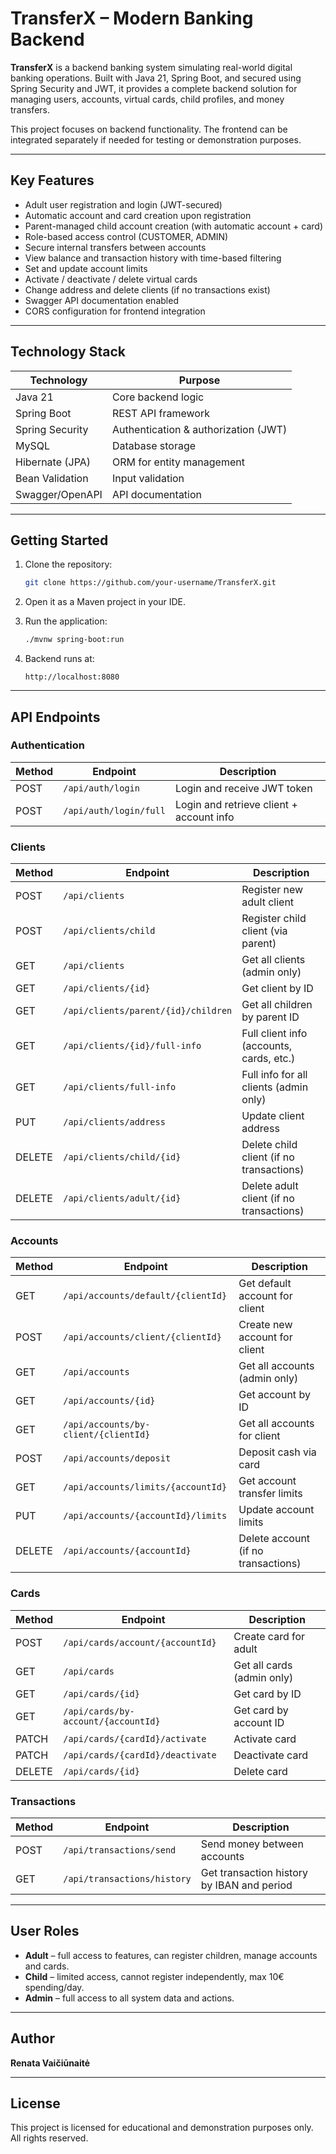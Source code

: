 # TransferX – Modern Banking Backend

**TransferX** is a backend banking system simulating real-world digital banking operations. Built with Java 21, Spring Boot, and secured using Spring Security and JWT, it provides a complete backend solution for managing users, accounts, virtual cards, child profiles, and money transfers.

This project focuses on backend functionality. The frontend can be integrated separately if needed for testing or demonstration purposes.

---

## Key Features

- Adult user registration and login (JWT-secured)
- Automatic account and card creation upon registration
- Parent-managed child account creation (with automatic account + card)
- Role-based access control (CUSTOMER, ADMIN)
- Secure internal transfers between accounts
- View balance and transaction history with time-based filtering
- Set and update account limits
- Activate / deactivate / delete virtual cards
- Change address and delete clients (if no transactions exist)
- Swagger API documentation enabled
- CORS configuration for frontend integration

---

## Technology Stack

| Technology        | Purpose                                  |
|-------------------|------------------------------------------|
| Java 21           | Core backend logic                       |
| Spring Boot       | REST API framework                       |
| Spring Security   | Authentication & authorization (JWT)     |
| MySQL             | Database storage                         |
| Hibernate (JPA)   | ORM for entity management                |
| Bean Validation   | Input validation                         |
| Swagger/OpenAPI   | API documentation                        |

---

## Getting Started

1. Clone the repository:
   ```bash
   git clone https://github.com/your-username/TransferX.git
   ```

2. Open it as a Maven project in your IDE.

3. Run the application:
   ```bash
   ./mvnw spring-boot:run
   ```

4. Backend runs at:
   ```
   http://localhost:8080
   ```

---

## API Endpoints

### Authentication
| Method | Endpoint                  | Description                       |
|--------|---------------------------|-----------------------------------|
| POST   | `/api/auth/login`         | Login and receive JWT token       |
| POST   | `/api/auth/login/full`    | Login and retrieve client + account info |

### Clients
| Method | Endpoint                              | Description                                  |
|--------|---------------------------------------|----------------------------------------------|
| POST   | `/api/clients`                        | Register new adult client                    |
| POST   | `/api/clients/child`                  | Register child client (via parent)           |
| GET    | `/api/clients`                        | Get all clients (admin only)                 |
| GET    | `/api/clients/{id}`                   | Get client by ID                             |
| GET    | `/api/clients/parent/{id}/children`   | Get all children by parent ID                |
| GET    | `/api/clients/{id}/full-info`         | Full client info (accounts, cards, etc.)     |
| GET    | `/api/clients/full-info`              | Full info for all clients (admin only)       |
| PUT    | `/api/clients/address`                | Update client address                        |
| DELETE | `/api/clients/child/{id}`             | Delete child client (if no transactions)     |
| DELETE | `/api/clients/adult/{id}`             | Delete adult client (if no transactions)     |

### Accounts
| Method | Endpoint                                   | Description                               |
|--------|--------------------------------------------|-------------------------------------------|
| GET    | `/api/accounts/default/{clientId}`         | Get default account for client            |
| POST   | `/api/accounts/client/{clientId}`          | Create new account for client             |
| GET    | `/api/accounts`                            | Get all accounts (admin only)             |
| GET    | `/api/accounts/{id}`                       | Get account by ID                         |
| GET    | `/api/accounts/by-client/{clientId}`       | Get all accounts for client               |
| POST   | `/api/accounts/deposit`                    | Deposit cash via card                     |
| GET    | `/api/accounts/limits/{accountId}`         | Get account transfer limits               |
| PUT    | `/api/accounts/{accountId}/limits`         | Update account limits                     |
| DELETE | `/api/accounts/{accountId}`                | Delete account (if no transactions)       |

### Cards
| Method | Endpoint                            | Description                       |
|--------|-------------------------------------|-----------------------------------|
| POST   | `/api/cards/account/{accountId}`    | Create card for adult             |
| GET    | `/api/cards`                        | Get all cards (admin only)        |
| GET    | `/api/cards/{id}`                   | Get card by ID                    |
| GET    | `/api/cards/by-account/{accountId}` | Get card by account ID            |
| PATCH  | `/api/cards/{cardId}/activate`      | Activate card                     |
| PATCH  | `/api/cards/{cardId}/deactivate`    | Deactivate card                   |
| DELETE | `/api/cards/{id}`                   | Delete card                       |

### Transactions
| Method | Endpoint                        | Description                                  |
|--------|---------------------------------|----------------------------------------------|
| POST   | `/api/transactions/send`        | Send money between accounts                  |
| GET    | `/api/transactions/history`     | Get transaction history by IBAN and period   |

---

## User Roles

- **Adult** – full access to features, can register children, manage accounts and cards.
- **Child** – limited access, cannot register independently, max 10€ spending/day.
- **Admin** – full access to all system data and actions.

---

## Author

**Renata Vaičiūnaitė**

---

## License

This project is licensed for educational and demonstration purposes only. All rights reserved.
